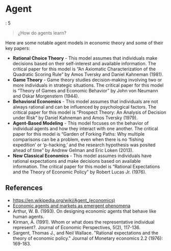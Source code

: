 # Agent

: 5

> ¿How do agents learn?
> 

Here are some notable agent models in economic theory and some of their key papers:

- **Rational Choice Theory** - This model assumes that individuals make decisions based on their self-interest and available information. The critical paper for this model is “An Axiomatic Characterization of the Quadratic Scoring Rule” by Amos Tversky and Daniel Kahneman (1981).
- **Game Theory** - Game theory studies decision-making involving two or more individuals in strategic situations. The critical paper for this model is “Theory of Games and Economic Behavior” by John von Neumann and Oskar Morgenstern (1944).
- **Behavioral Economics** - This model assumes that individuals are not always rational and can be influenced by psychological factors. The critical paper for this model is “Prospect Theory: An Analysis of Decision under Risk” by Daniel Kahneman and Amos Tversky (1979).
- **Agent-Based Modeling** - This model focuses on the behavior of individual agents and how they interact with one another. The critical paper for this model is “Garden of Forking Paths: Why multiple comparisons can be a problem, even when there is no ‘fishing expedition’ or ‘p-hacking,’ and the research hypothesis was posited ahead of time” by Andrew Gelman and Eric Loken (2013).
- **New Classical Economics** - This model assumes individuals have rational expectations and make decisions based on available information. The critical paper for this model is “Rational Expectations and the Theory of Economic Policy” by Robert Lucas Jr. (1976).

## References

- https://en.wikipedia.org/wiki/Agent_(economics)
- [Economic agents and markets as emergent phenomena](https://www.pnas.org/doi/10.1073/pnas.072079199)
- Arthur, W. B. (1993). On designing economic agents that behave like human agents.
- Kirman, A. (1991). Whom or what does the representative individual represent?. Journal of Economic Perspectives, 5(2), 117-136.
- Sargent, Thomas J., and Neil Wallace. "Rational expectations and the theory of economic policy." Journal of Monetary economics 2.2 (1976): 169-183.